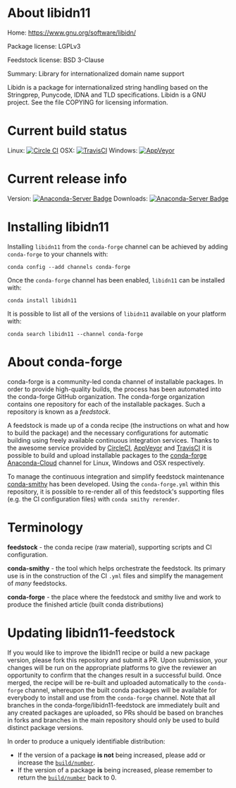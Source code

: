About libidn11
==============

Home: https://www.gnu.org/software/libidn/

Package license: LGPLv3

Feedstock license: BSD 3-Clause

Summary: Library for internationalized domain name support

Libidn is a package for internationalized string handling based on the
Stringprep, Punycode, IDNA and TLD specifications.  Libidn is a GNU
project.  See the file COPYING for licensing information.


Current build status
====================

Linux: [![Circle CI](https://circleci.com/gh/conda-forge/libidn11-feedstock.svg?style=shield)](https://circleci.com/gh/conda-forge/libidn11-feedstock)
OSX: [![TravisCI](https://travis-ci.org/conda-forge/libidn11-feedstock.svg?branch=master)](https://travis-ci.org/conda-forge/libidn11-feedstock)
Windows: [![AppVeyor](https://ci.appveyor.com/api/projects/status/github/conda-forge/libidn11-feedstock?svg=True)](https://ci.appveyor.com/project/conda-forge/libidn11-feedstock/branch/master)

Current release info
====================
Version: [![Anaconda-Server Badge](https://anaconda.org/conda-forge/libidn11/badges/version.svg)](https://anaconda.org/conda-forge/libidn11)
Downloads: [![Anaconda-Server Badge](https://anaconda.org/conda-forge/libidn11/badges/downloads.svg)](https://anaconda.org/conda-forge/libidn11)

Installing libidn11
===================

Installing `libidn11` from the `conda-forge` channel can be achieved by adding `conda-forge` to your channels with:

```
conda config --add channels conda-forge
```

Once the `conda-forge` channel has been enabled, `libidn11` can be installed with:

```
conda install libidn11
```

It is possible to list all of the versions of `libidn11` available on your platform with:

```
conda search libidn11 --channel conda-forge
```


About conda-forge
=================

conda-forge is a community-led conda channel of installable packages.
In order to provide high-quality builds, the process has been automated into the
conda-forge GitHub organization. The conda-forge organization contains one repository
for each of the installable packages. Such a repository is known as a *feedstock*.

A feedstock is made up of a conda recipe (the instructions on what and how to build
the package) and the necessary configurations for automatic building using freely
available continuous integration services. Thanks to the awesome service provided by
[CircleCI](https://circleci.com/), [AppVeyor](http://www.appveyor.com/)
and [TravisCI](https://travis-ci.org/) it is possible to build and upload installable
packages to the [conda-forge](https://anaconda.org/conda-forge)
[Anaconda-Cloud](http://docs.anaconda.org/) channel for Linux, Windows and OSX respectively.

To manage the continuous integration and simplify feedstock maintenance
[conda-smithy](http://github.com/conda-forge/conda-smithy) has been developed.
Using the ``conda-forge.yml`` within this repository, it is possible to re-render all of
this feedstock's supporting files (e.g. the CI configuration files) with ``conda smithy rerender``.


Terminology
===========

**feedstock** - the conda recipe (raw material), supporting scripts and CI configuration.

**conda-smithy** - the tool which helps orchestrate the feedstock.
                   Its primary use is in the construction of the CI ``.yml`` files
                   and simplify the management of *many* feedstocks.

**conda-forge** - the place where the feedstock and smithy live and work to
                  produce the finished article (built conda distributions)


Updating libidn11-feedstock
===========================

If you would like to improve the libidn11 recipe or build a new
package version, please fork this repository and submit a PR. Upon submission,
your changes will be run on the appropriate platforms to give the reviewer an
opportunity to confirm that the changes result in a successful build. Once
merged, the recipe will be re-built and uploaded automatically to the
`conda-forge` channel, whereupon the built conda packages will be available for
everybody to install and use from the `conda-forge` channel.
Note that all branches in the conda-forge/libidn11-feedstock are
immediately built and any created packages are uploaded, so PRs should be based
on branches in forks and branches in the main repository should only be used to
build distinct package versions.

In order to produce a uniquely identifiable distribution:
 * If the version of a package **is not** being increased, please add or increase
   the [``build/number``](http://conda.pydata.org/docs/building/meta-yaml.html#build-number-and-string).
 * If the version of a package **is** being increased, please remember to return
   the [``build/number``](http://conda.pydata.org/docs/building/meta-yaml.html#build-number-and-string)
   back to 0.
